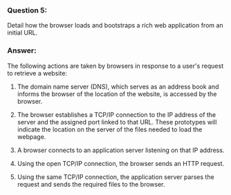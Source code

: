 ### Question 5:
Detail how the browser loads and bootstraps a rich web application from an initial URL.

### Answer: 
The following actions are taken by browsers in response to a user's request to retrieve a website:

1. The domain name server (DNS), which serves as an address book and informs the browser of the location of the website, is accessed by the browser. 

2. The browser establishes a TCP/IP connection to the IP address of the server and the assigned port linked to that URL. These prototypes will indicate the location on the server of the files needed to load the webpage.

3. A browser connects to an application server listening on that IP address.

4. Using the open TCP/IP connection, the browser sends an HTTP request.

5. Using the same TCP/IP connection, the application server parses the request and sends the required files to the browser.

